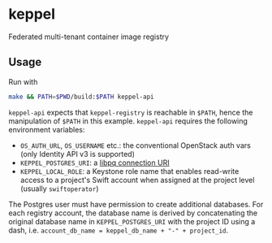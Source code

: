 # keppel

Federated multi-tenant container image registry

## Usage

Run with 

```bash
make && PATH=$PWD/build:$PATH keppel-api
```

`keppel-api` expects that `keppel-registry` is reachable in `$PATH`, hence the manipulation of `$PATH` in this example.
`keppel-api` requires the following environment variables:

- `OS_AUTH_URL`, `OS_USERNAME` etc.: the conventional OpenStack auth vars (only Identity API v3 is supported)
- `KEPPEL_POSTGRES_URI`: a [libpq connection URI](https://www.postgresql.org/docs/9.6/static/libpq-connect.html#LIBPQ-CONNSTRING)
- `KEPPEL_LOCAL_ROLE`: a Keystone role name that enables read-write access to a project's Swift account when assigned at the project level (usually `swiftoperator`)

The Postgres user must have permission to create additional databases. For each registry account, the database name is derived by concatenating the original database name in `KEPPEL_POSTGRES_URI` with the project ID using a dash, i.e. `account_db_name = keppel_db_name + "-" + project_id`.

